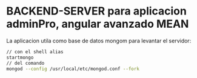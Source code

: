 BACKEND-SERVER para aplicacion adminPro, angular avanzado MEAN
======
La aplicacion utila como base de datos mongom para levantar el servidor:
``` bash
// con el shell alias
startmongo
// del comando
mongod --config /usr/local/etc/mongod.conf --fork
```
